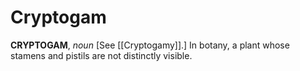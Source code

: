 # Cryptogam

**CRYPTOGAM**, _noun_ \[See [[Cryptogamy]].\] In botany, a plant whose stamens and pistils are not distinctly visible.